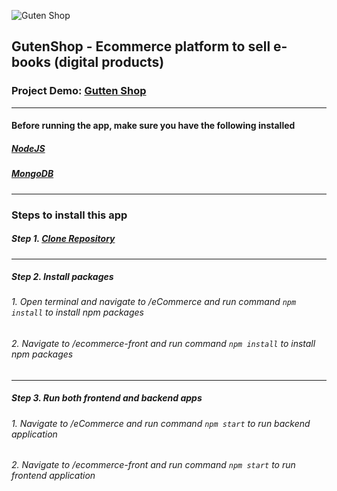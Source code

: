![Guten Shop](https://i.ibb.co/x8CB6Rp/Guten.png)
## GutenShop - Ecommerce platform to sell e-books (digital products)
### Project Demo: [Gutten Shop](https://gutten-shop.herokuapp.com/)
---
#### Before running the app, make sure you have the following installed
##### [NodeJS](https://nodejs.org/en/)
##### [MongoDB](https://www.mongodb.com/download-center/community?tck=docs_server)
---
### Steps to install this app
##### Step 1. [Clone Repository](https://help.github.com/en/github/creating-cloning-and-archiving-repositories/cloning-a-repository)
---
##### Step 2. Install packages
###### 1. Open terminal and navigate to /eCommerce and run command `npm install` to install npm packages
###### 2. Navigate to /ecommerce-front and run command `npm install` to install npm packages
---
##### Step 3. Run both frontend and backend apps
###### 1. Navigate to /eCommerce and run command `npm start` to run backend application
###### 2. Navigate to /ecommerce-front and run command `npm start` to run frontend application
